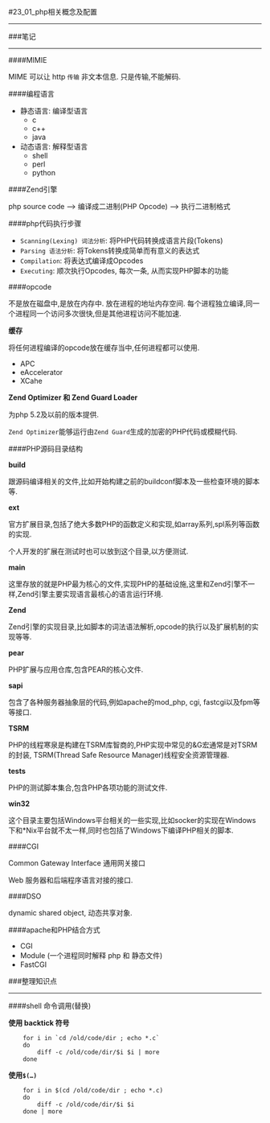 #23_01_php相关概念及配置

---

###笔记

---

####MIMIE

MIME 可以让 http `传输` 非文本信息. 只是传输,不能解码.

####编程语言

* 静态语言: 编译型语言
	* c
	* c++
	* java
* 动态语言: 解释型语言
	* shell
	* perl
	* python

####Zend引擎 

php source code --> 编译成二进制(PHP Opcode) --> 执行二进制格式

####php代码执行步骤

* `Scanning(Lexing) 词法分析`: 将PHP代码转换成语言片段(Tokens)
* `Parsing 语法分析`: 将Tokens转换成简单而有意义的表达式
* `Compilation`: 将表达式编译成Opcodes
* `Executing`: 顺次执行Opcodes, 每次一条, 从而实现PHP脚本的功能

####opcode

不是放在磁盘中,是放在内存中. 放在进程的地址内存空间. 每个进程独立编译,同一个进程同一个访问多次很快,但是其他进程访问不能加速.

**缓存**

将任何进程编译的opcode放在缓存当中,任何进程都可以使用.

* APC
* eAccelerator
* XCahe

**Zend Optimizer 和 Zend Guard Loader**

为php 5.2及以前的版本提供.

`Zend Optimizer`能够运行由`Zend Guard`生成的加密的PHP代码或模糊代码.

####PHP源码目录结构

**build**

跟源码编译相关的文件,比如开始构建之前的buildconf脚本及一些检查环境的脚本等.

**ext**

官方扩展目录,包括了绝大多数PHP的函数定义和实现,如array系列,spl系列等函数的实现.

个人开发的扩展在测试时也可以放到这个目录,以方便测试.

**main**

这里存放的就是PHP最为核心的文件,实现PHP的基础设施,这里和Zend引擎不一样,Zend引擎主要实现语言最核心的语言运行环境.

**Zend**

Zend引擎的实现目录,比如脚本的词法语法解析,opcode的执行以及扩展机制的实现等等.

**pear**

PHP扩展与应用仓库,包含PEAR的核心文件.

**sapi**

包含了各种服务器抽象层的代码,例如apache的mod_php, cgi, fastcgi以及fpm等等接口.

**TSRM**

PHP的线程寒泉是构建在TSRM库智商的,PHP实现中常见的&G宏通常是对TSRM的封装, TSRM(Thread Safe Resource Manager)线程安全资源管理器.

**tests**

PHP的测试脚本集合,包含PHP各项功能的测试文件.

**win32**

这个目录主要包括Windows平台相关的一些实现,比如socker的实现在Windows下和*Nix平台就不太一样,同时也包括了Windows下编译PHP相关的脚本.

####CGI

Common Gateway Interface 通用网关接口

Web 服务器和后端程序语言对接的接口.

####DSO

dynamic shared object, 动态共享对象.

####apache和PHP结合方式

* CGI
* Module (一个进程同时解释 php 和 静态文件)
* FastCGI

###整理知识点

---

####shell 命令调用(替换)

**使用 backtick 符号**

		for i in `cd /old/code/dir ; echo *.c`
		do
		    diff -c /old/code/dir/$i $i | more
		done
		
**使用`$(…)`**

		for i in $(cd /old/code/dir ; echo *.c)
		do
		    diff -c /old/code/dir/$i $i
		done | more